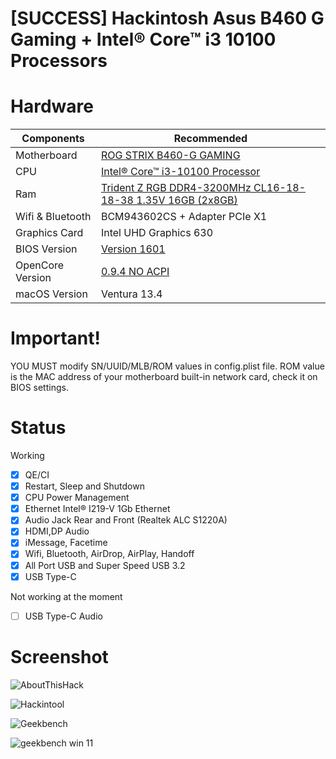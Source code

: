 # [SUCCESS] Hackintosh Asus B460 G Gaming + Intel® Core™ i3 10100 Processors

# Hardware

<table class="tg">
<thead>
  <tr>
    <th class="tg-c3ow">Components</th>
    <th class="tg-c3ow">Recommended</th>
  </tr>
</thead>
<tbody>
  <tr>
    <td class="tg-c3ow">Motherboard</td>
    <td class="tg-c3ow"><a href="https://rog.asus.com/vn/motherboards/rog-strix/rog-strix-b460-g-gaming-model/" target="_blank" rel="noopener noreferrer">ROG STRIX B460-G GAMING</a></td>
  </tr>
  <tr>
    <td class="tg-c3ow"><span style="font-style:normal">CPU</span></td>
    <td class="tg-c3ow"><a href="https://ark.intel.com/content/www/us/en/ark/products/199283/intel-core-i3-10100-processor-6m-cache-up-to-4-30-ghz.html" target="_blank" rel="noopener noreferrer">Intel® Core™ i3-10100 Processor</a></td>
  </tr>
  <tr>
    <td class="tg-c3ow">Ram</td>
    <td class="tg-c3ow"><a href="https://www.gskill.com/product/165/166/1536654268/F4-3200C16D-16GTZRTrident-Z-RGBDDR4-3200MHz-CL16-18-18-38-1.35V16GB-(2x8GB)" target="_blank" rel="noopener noreferrer">Trident Z RGB DDR4-3200MHz CL16-18-18-38 1.35V 16GB (2x8GB)</a></td>
  </tr>
   <tr>
    <td class="tg-c3ow"><span style="font-style:normal">Wifi & Bluetooth</span></td>
    <td class="tg-c3ow">BCM943602CS + Adapter PCIe X1</td>
  </tr>
  <tr>
    <td class="tg-c3ow">Graphics Card</td>
    <td class="tg-c3ow"><span style="font-style:normal">Intel UHD Graphics 630</span></td>
  </tr>
  <tr>
    <td class="tg-c3ow">BIOS Version</td>
    <td class="tg-c3ow"><a href="https://rog.asus.com/vn/motherboards/rog-strix/rog-strix-b460-g-gaming-model/helpdesk_bios" target="_blank" rel="noopener noreferrer">Version 1601</a></td>
  </tr>
  <tr>
    <td class="tg-c3ow"><span style="font-style:normal">OpenCore Version</span></td>
    <td class="tg-c3ow"><a href="https://github.com/acidanthera/OpenCorePkg/releases" target="_blank" rel="noopener noreferrer">0.9.4 NO ACPI</a></td>
  </tr>
  <tr>
    <td class="tg-c3ow"><span style="font-style:normal">macOS Version</span></td>
    <td class="tg-c3ow">Ventura 13.4</td>
  </tr>
</tbody>
</table>

# Important!

YOU MUST modify SN/UUID/MLB/ROM values in config.plist file. ROM value is the MAC address of your motherboard built-in network card, check it on BIOS settings.

# Status

Working

- [x] QE/CI
- [x] Restart, Sleep and Shutdown
- [x] CPU Power Management
- [x] Ethernet Intel® I219-V 1Gb Ethernet
- [x] Audio Jack Rear and Front (Realtek ALC S1220A)
- [x] HDMI,DP Audio
- [x] iMessage, Facetime
- [x] Wifi, Bluetooth, AirDrop, AirPlay, Handoff
- [x] All Port USB and Super Speed USB 3.2
- [x] USB Type-C

Not working at the moment

- [ ] USB Type-C Audio


# Screenshot

![AboutThisHack](https://github.com/ducanhit-ct/Hackintosh-Asus-ROG-STRIX-B460-G-Gaming/assets/68510491/2d88d83c-3ccf-488f-ad8b-50104b28797f)

![Hackintool](https://user-images.githubusercontent.com/68510491/156138258-78d15e4a-c7d8-4fc9-a2ef-86da7804f69a.png)

![Geekbench](https://user-images.githubusercontent.com/68510491/141116556-f10ee7df-7794-40fb-bd84-942bd565a0fd.png)

![geekbench win 11](https://user-images.githubusercontent.com/68510491/145866194-151dae7a-8b6e-4e5a-a5dd-b45844205ccf.png)

